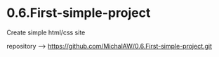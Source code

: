 # 0.6.First-simple-project
Create simple html/css site

repository --> https://github.com/MichalAW/0.6.First-simple-project.git
